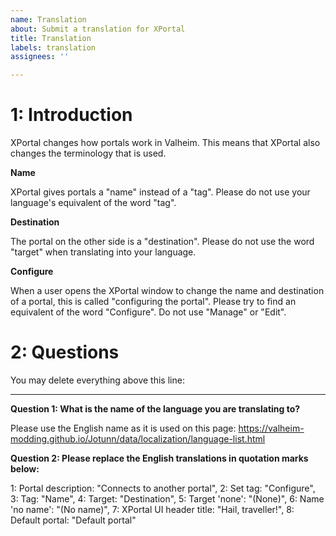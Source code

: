 ```yaml
---
name: Translation
about: Submit a translation for XPortal
title: Translation
labels: translation
assignees: ''

---
```



# 1: Introduction

XPortal changes how portals work in Valheim. This means that XPortal also changes the terminology that is used.

**Name**

XPortal gives portals a "name" instead of a "tag". Please do not use your language's equivalent of the word "tag".

**Destination**

The portal on the other side is a "destination". Please do not use the word "target" when translating into your language.

**Configure**

When a user opens the XPortal window to change the name and destination of a portal, this is called "configuring the portal". Please try to find an equivalent of the word "Configure". Do not use "Manage" or "Edit".


# 2: Questions

You may delete everything above this line:

---

**Question 1: What is the name of the language you are translating to?**

Please use the English name as it is used on this page:  https://valheim-modding.github.io/Jotunn/data/localization/language-list.html


**Question 2: Please replace the English translations in quotation marks below:**

1: Portal description: "Connects to another portal",
2: Set tag: "Configure",
3: Tag: "Name",
4: Target: "Destination",
5: Target 'none': "(None)",
6: Name 'no name': "(No name)",
7: XPortal UI header title: "Hail, traveller!",
8: Default portal: "Default portal"
